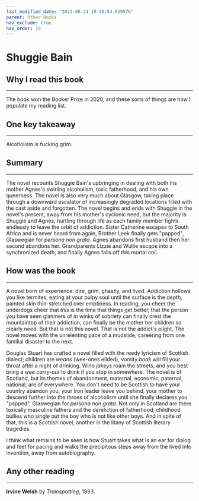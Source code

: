 ```yaml
---
last_modified_date: "2021-08-24 19:40:54.029576"
parent: Other Books
nav_exclude: true
nav_order: 10
---
```


# Shuggie Bain

## Why I read this book
---
The book won the Booker Prize in 2020, and these sorts of things are how I populate my reading list.

## One key takeaway
---
Alcoholism is fucking grim.

## Summary
---
The novel recounts Shuggie Bain's upbringing in dealing with both his mother Agnes's swirling alcoholism, toxic fatherhood, and his own queerness. The novel is also very much about Glasgow, taking place through a downward escalator of increasingly degraded locations filled with the cast aside and forgotten. The novel begins and ends with Shuggie in the novel's present, away from his mother's cyclonic need, but the majority is Shuggie and Agnes, hurtling through life as each family member fights endlessly to leave the orbit of addiction. Sister Catherine escapes to South Africa and is never heard from again, Brother Leek finally gets "papped", Glaswegian for _persona non grata_. Agnes abandons first husband then her second abandons her. Grandparents Lizzie and Wullie escape into a synchronized death, and finally Agnes falls off this mortal coil.

## How was the book
---
A novel born of experience: dire, grim, ghastly, and lived. Addiction hollows you like termites, eating at your pulpy soul until the surface is the depth, painted skin thin-stretched over emptiness. In reading, you cheer the underdogs cheer that <i>this</i> is the time that things get better, that the person you have seen glimmers of in winks of sobriety can finally crest the mountaintop of their addiction, can finally be the mother her children so clearly need. But that is not this novel. That is not the addict's plight. The novel moves with the unrelenting pace of a mudslide, careering from one familial disaster to the next.

Douglas Stuart has crafted a novel filled with the reedy lyricism of Scottish dialect; children are <i>weans</i> (wee-ones elided), vomity <i>boak</i> will fill your throat after a night of drinking. Wino <i>jakeys</i> roam the streets, and you best bring a wee <i>carry-out</i> to drink if you stop in somewhere. The novel is of Scotland, but its themes of abandonment, maternal, economic, paternal, national, are of everywhere. You don't need to be Scottish to have your country abandon you, your Iron leader leave you behind, your mother to descend further into the throes of alcoholism until she finally declares you "papped", Glaswegian for <i>persona non grata</i>. Not only in Scotland are there toxically masculine fathers and the dereliction of fatherhood, childhood bullies who single out the boy who is not like other boys. And in spite of that, this is a Scottish novel, another in the litany of Scottish literary tragedies.

I think what remains to be seen is how Stuart takes what is an ear for dialog and feet for pacing and walks the precipitous steps away from the lived into invention, away from autobiography.

## Any other reading
---
**Irvine Welsh** by _Trainspotting_, 1993.